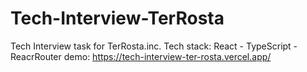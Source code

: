 # Tech-Interview-TerRosta
Tech Interview task for TerRosta.inc. Tech stack: React - TypeScript - ReacrRouter
demo: https://tech-interview-ter-rosta.vercel.app/
